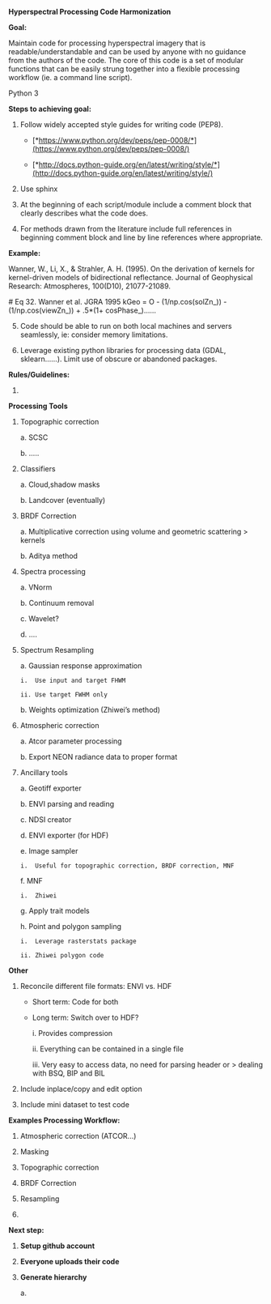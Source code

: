 **Hyperspectral Processing Code Harmonization**

**Goal:**

Maintain code for processing hyperspectral imagery that is
readable/understandable and can be used by anyone with no guidance from
the authors of the code. The core of this code is a set of modular
functions that can be easily strung together into a flexible processing
workflow (ie. a command line script).

Python 3

**Steps to achieving goal:**

1.  Follow widely accepted style guides for writing code (PEP8).

    -   [*https://www.python.org/dev/peps/pep-0008/*](https://www.python.org/dev/peps/pep-0008/)

    -   [*http://docs.python-guide.org/en/latest/writing/style/*](http://docs.python-guide.org/en/latest/writing/style/)

2.  Use sphinx

3.  At the beginning of each script/module include a comment block 
    that clearly describes what the code does.

4.  For methods drawn from the literature include full references in 
    beginning comment block and line by line references 
    where appropriate.

**Example:**

Wanner, W., Li, X., & Strahler, A. H. (1995).
On the derivation of kernels for kernel-driven models of bidirectional
reflectance.
Journal of Geophysical Research: Atmospheres, 100(D10), 21077-21089.

\# Eq 32. Wanner et al. JGRA 1995
kGeo = O - (1/np.cos(solZn\_)) - (1/np.cos(viewZn\_)) + .5\*(1+
cosPhase\_)......

5.  Code should be able to run on both local machines and servers
    seamlessly, ie: consider memory limitations.

6.  Leverage existing python libraries for processing data
    (GDAL, sklearn…...). Limit use of obscure or abandoned packages.

**Rules/Guidelines:**

1.

**Processing Tools**

1.  Topographic correction

    a.  SCSC

    b.  …..

2.  Classifiers

    a.  Cloud,shadow masks

    b.  Landcover (eventually)

3.  BRDF Correction

    a.  Multiplicative correction using volume and geometric scattering
        > kernels

    b.  Aditya method

4.  Spectra processing

    a.  VNorm

    b.  Continuum removal

    c.  Wavelet?

    d.  ….

5.  Spectrum Resampling

    a.  Gaussian response approximation

        i.  Use input and target FHWM

        ii. Use target FWHM only

    b.  Weights optimization (Zhiwei’s method)

6.  Atmospheric correction

    a.  Atcor parameter processing

    b.  Export NEON radiance data to proper format

7.  Ancillary tools

    a.  Geotiff exporter

    b.  ENVI parsing and reading

    c.  NDSI creator

    d.  ENVI exporter (for HDF)

    e.  Image sampler

        i.  Useful for topographic correction, BRDF correction, MNF

    f.  MNF

        i.  Zhiwei

    g.  Apply trait models

    h.  Point and polygon sampling

        i.  Leverage rasterstats package

        ii. Zhiwei polygon code

**Other**

1.  Reconcile different file formats: ENVI vs. HDF

    -   Short term: Code for both

    -   Long term: Switch over to HDF?

        i.  Provides compression

        ii. Everything can be contained in a single file

        iii. Very easy to access data, no need for parsing header or
            > dealing with BSQ, BIP and BIL

2.  Include inplace/copy and edit option

3.  Include mini dataset to test code

**Examples Processing Workflow:**

1.  Atmospheric correction (ATCOR...)

2.  Masking

3.  Topographic correction

4.  BRDF Correction

5.  Resampling

6.  

**Next step:**

1.  **Setup github account**

2.  **Everyone uploads their code**

3.  **Generate hierarchy**

    a.  

